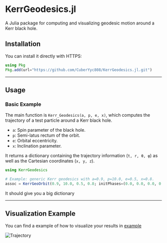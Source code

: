 # KerrGeodesics.jl

A Julia package for computing and visualizing geodesic motion around a Kerr black hole.

## Installation

You can install it directly with HTTPS:

```julia
using Pkg
Pkg.add(url="https://github.com/CuberYyc808/KerrGeodesics.jl.git")
```

---

## Usage

### Basic Example

The main function is `Kerr_Geodesics(a, p, e, x)`, which computes the trajectory of a test particle around a Kerr black hole.

- `a`: Spin parameter of the black hole.
- `p`: Semi-latus rectum of the orbit.
- `e`: Orbital eccentricity.
- `x`: Inclination parameter.

It returns a dictionary containing the trajectory information (`t, r, θ, φ`) as well as the Cartesian coordinates (`x, y, z`).

```julia
using KerrGeodesics

# Example: generic Kerr geodesics with a=0.9, p=10.0, e=0.5, x=0.8. 
assoc = KerrGeoOrbit(0.9, 10.0, 0.5, 0.8; initPhases=(0.0, 0.0, 0.0, 0.0))
```

It should give you a big dictionary

---

## Visualization Example

You can find a example of how to visualize your results in [example](Test_KerrGeodesics.ipynb)

![Trajectory](Trajectory_generic.gif)
